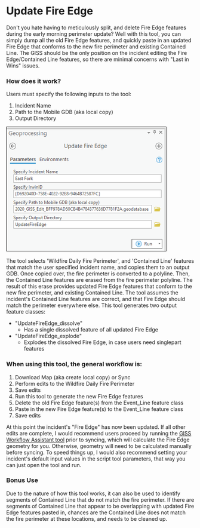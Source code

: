 # Update Fire Edge

Don't you hate having to meticulously split, and delete Fire Edge features during the early morning perimeter update? Well with this tool, you can simply dump all the old Fire Edge features, and quickly paste in an updated Fire Edge that conforms to the new fire perimeter and existing Contained Line. The GISS should be the only position on the incident editing the Fire Edge/Contained Line features, so there are minimal concerns with "Last in Wins" issues.

### How does it work?

Users must specify the following inputs to the tool:
1. Incident Name
2. Path to the Mobile GDB (aka local copy)
3. Output Directory

![screenshot_UpdateFireEdge_1.png](/docs/screenshot_UpdateFireEdge_1.png?raw=true)


The tool selects 'Wildfire Daily Fire Perimeter', and 'Contained Line' features that match the user specified incident name, and copies them to an output GDB. Once copied over, the fire perimeter is converted to a polyline. Then, the Contained Line features are erased from the fire perimeter polyline. The result of this erase provides updated Fire Edge features that conform to the new fire perimeter, and existing Contained Line. The tool assumes the incident's Contained Line features are correct, and that Fire Edge should match the perimeter everywhere else. This tool generates two output feature classes:

- "UpdateFireEdge_dissolve"
    - Has a single dissolved feature of all updated Fire Edge
- "UpdateFireEdge_explode"
    - Explodes the dissolved Fire Edge, in case users need singlepart features

### When using this tool, the general workflow is:
1. Download Map (aka create local copy) or Sync
2. Perform edits to the Wildfire Daily Fire Perimeter
3. Save edits
4. Run this tool to generate the new Fire Edge features
6. Delete the old Fire Edge feature(s) from the Event_Line feature class
7. Paste in the new Fire Edge feature(s) to the Event_Line feature class
8. Save edits

At this point the incident's "Fire Edge" has now been updated. If all other edits are complete, I would recommend users proceed by running the [GISS Workflow Assistant tool](/docs/README_GISSWorkflowAssistant.md) prior to syncing, which will calculate the Fire Edge geometry for you. Otherwise, geometry will need to be calculated manually before syncing. To speed things up, I would also recommend setting your incident's default input values in the script tool parameters, that way you can just open the tool and run.

### Bonus Use
Due to the nature of how this tool works, it can also be used to identify segments of Contained Line that do not match the fire perimeter. If there are segments of Contained Line that appear to be overlapping with updated Fire Edge features pasted in, chances are the Contained Line does not match the fire perimeter at these locations, and needs to be cleaned up.
